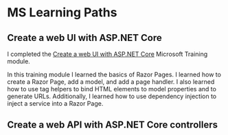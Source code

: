 # MS Learning Paths

## Create a web UI with ASP.NET Core

I completed the [Create a web UI with ASP.NET Core](https://learn.microsoft.com/training/modules/create-razor-pages-aspnet-core/) Microsoft Training module.

In this training module I learned the basics of Razor Pages. I learned how to create a Razor Page, add a model, and add a page handler. I also learned how to use tag helpers to bind HTML elements to model properties and to generate URLs. Additionally, I learned how to use dependency injection to inject a service into a Razor Page.

## Create a web API with ASP.NET Core controllers